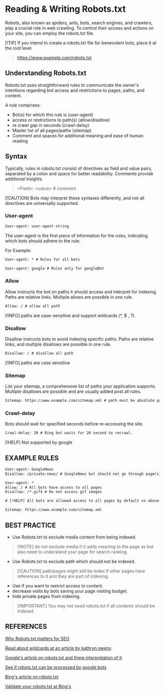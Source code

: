 # Reading & Writing Robots.txt

Robots, also known as spiders, ants, bots, search engines, and crawlers, play a crucial role in web crawling. To control their access and actions on your site, you can employ the robots.txt file.

[!TIP] If you intend to create a robots.txt file for benevolent bots, place it at the root level

> https://www.example.com/robots.txt

## Understanding Robots.txt

Robots.txt uses straightforward rules to communicate the owner's intentions regarding bot access and restrictions to pages, paths, and content. 

A rule comprises:

- Bot(s) for which this rule is (user-agent)
- access or restrictions to path(s) (allow/disallow) 
- re crawl gap in seconds (crawl-delay)
- Master list of all pages/paths (sitemap)
- Comment and spaces for additional meaning and ease of human reading

## Syntax

Typically, rules in robots.txt consist of directives as field and value pairs, separated by a colon and space for better readability. Comments provide additional insights.

> \<Field>: \<value> # comment


[!CAUTION] Bots may interpret these syntaxes differently, and not all directives are universally supported.

### User-agent

``` txt
User-agent: user-agent-string 
```

The user-agent is the first piece of information for the rules, indicating which bots should adhere to the rule.

For Example:

``` txt
User-agent: * # Rules for all bots
```

``` txt
User-agent: google # Rules only for googleBot
```

### Allow

Allow instructs the bot on paths it should access and interpret for indexing. Paths are relative links. Multiple allows are possible in one rule.

``` txt
Allow: / # allow all path
```

[!INFO] paths are case-sensitive and support wildcards (*, $ , ?).

### Disallow

Disallow instructs bots to avoid indexing specific paths. Paths are relative links, and multiple disallows are possible in one rule.

``` txt
Disallow: / # disallow all path
```

[!INFO] paths are case sensitive


### Sitemap

List your sitemap, a comprehensive list of paths your application supports. Multiple disallows are possible and are usually added post all rules.

``` txt
Sitemap: https://www.example.com/sitemap.xml # path must be absolute path
```

### Crawl-delay

Bots should wait for specified seconds before re-accessing the site.

``` txt
Crawl-delay: 20 # Bing bot waits for 20 second to recrawl.
```

[!HELP] Not supported by google

## EXAMPLE RULES

```txt
User-agent: GoogleNews
Disallow: /private-news/ # GoogleNews bot should not go through page(s) starting with https://www.example.com/private-news/

User-agent: *
Allow: / # All bots have access to all pages
Disallow: /*.gif$ # Do not access gif images

# [!HELP] All bots are allowed access to all pages by default so above rule can be omitted

Sitemap: https://www.example.com/sitemap.xml
```

## BEST PRACTICE

- Use Robots.txt to exclude media content from being indexed.

> [!NOTE] do not exclude media if it adds meaning to the page as bot also need to understand your page for search ranking.

- Use Robots.txt to exclude path which should not be indexed.

> [!CAUTION] path/pages might still be index if other pages have references to it and they are part of indexing.

- Use if you want to restrict access to content.
- decrease visits by bots saving your page visiting budget.
- hide private pages from indexing.

> [!IMPORTANT] You may not need robots.txt if all contents should be indexed.

## REFERENCES

[Why Robots.txt matters for SEO](https://www.semrush.com/blog/beginners-guide-robots-txt/)

[Read about wildcards at an article by kathryn owens](https://www.seerinteractive.com/insights/how-to-read-robots-txt)

[Google's article on robots.txt and there interpretation of it](https://developers.google.com/search/docs/crawling-indexing/robots/robots_txt)

[See if robots.txt can be processed by google bots](https://support.google.com/webmasters/answer/6062598?hl=en)

[Bing's article on robots.txt](https://www.bing.com/webmasters/help/how-to-create-a-robotstxt-file-cb7c31ec)

[Validate your robots.txt at Bing's](https://www.bing.com/webmasters/help/robotstxt-tester-623520ca)
